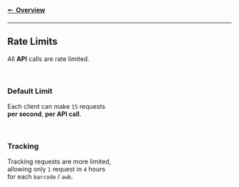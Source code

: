 
[Overview]: ..

<!--―――――――――――――――――――――――――――――――――――――――――――――――――――――――――――――――――――――――――-->

**[🠔 Overview][Overview]**

---

## Rate Limits

All **API** calls are rate limited.

<br>

### Default Limit

Each client can make `15` requests <br>
**per second**, **per API call**.

<br>

### Tracking

Tracking requests are more limited, <br>
allowing only `1` request in `4` hours <br>
for each `barcode` / `awb`.
